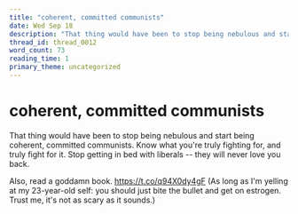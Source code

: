 ```yaml
---
title: "coherent, committed communists"
date: Wed Sep 18
description: "That thing would have been to stop being nebulous and start being coherent, committed communists. Know what you're truly fighting for, and truly fight for it."
thread_id: thread_0012
word_count: 73
reading_time: 1
primary_theme: uncategorized
---
```


# coherent, committed communists

That thing would have been to stop being nebulous and start being coherent, committed communists. Know what you're truly fighting for, and truly fight for it. Stop getting in bed with liberals -- they will never love you back.

Also, read a goddamn book. https://t.co/q94X0dy4gF (As long as I'm yelling at my 23-year-old self: you should just bite the bullet and get on estrogen. Trust me, it's not as scary as it sounds.)